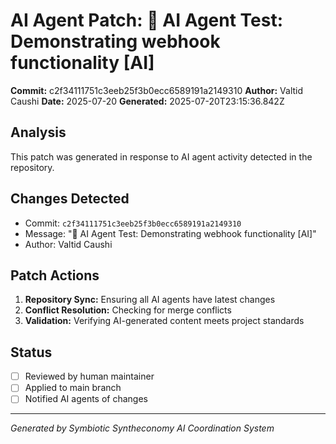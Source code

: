 # AI Agent Patch: 🤖 AI Agent Test: Demonstrating webhook functionality [AI]

**Commit:** c2f34111751c3eeb25f3b0ecc6589191a2149310
**Author:** Valtid Caushi
**Date:** 2025-07-20
**Generated:** 2025-07-20T23:15:36.842Z

## Analysis

This patch was generated in response to AI agent activity detected in the repository.

## Changes Detected

- Commit: `c2f34111751c3eeb25f3b0ecc6589191a2149310`
- Message: "🤖 AI Agent Test: Demonstrating webhook functionality [AI]"
- Author: Valtid Caushi

## Patch Actions

1. **Repository Sync:** Ensuring all AI agents have latest changes
2. **Conflict Resolution:** Checking for merge conflicts
3. **Validation:** Verifying AI-generated content meets project standards

## Status

- [ ] Reviewed by human maintainer
- [ ] Applied to main branch
- [ ] Notified AI agents of changes

---
*Generated by Symbiotic Syntheconomy AI Coordination System*
